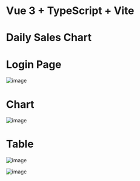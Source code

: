 # Vue 3 + TypeScript + Vite

# Daily Sales Chart

# Login Page

![image](https://github.com/user-attachments/assets/cdd1b077-c3df-486b-9719-b49880aaba9a)

# Chart 

![image](https://github.com/user-attachments/assets/338c2ff4-169d-4e9e-8bc1-dd70bdb27043)

# Table

![image](https://github.com/user-attachments/assets/74640a5b-f763-410e-82df-28d7e95f78f8)

![image](https://github.com/user-attachments/assets/c72a5fba-8020-4aa5-9185-9a8f6cceda8e)



